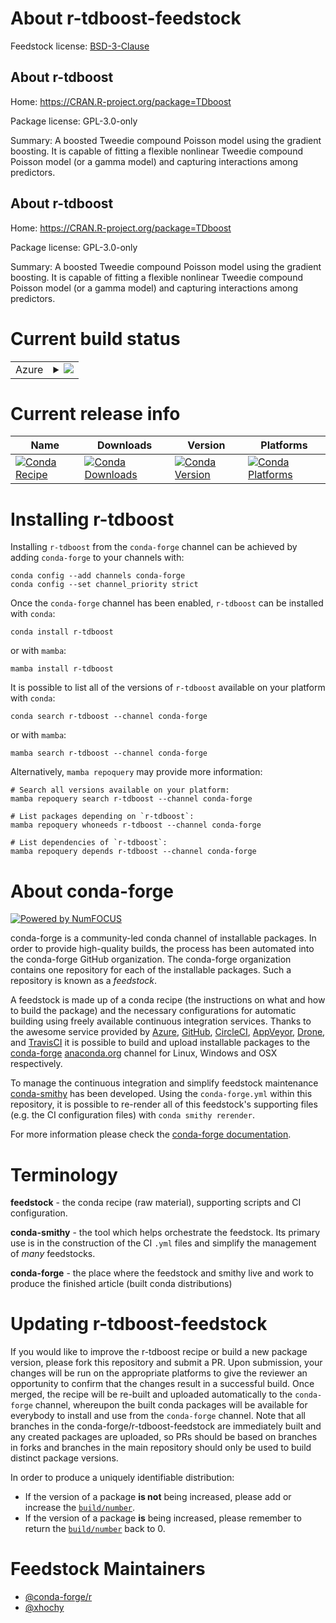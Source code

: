 About r-tdboost-feedstock
=========================

Feedstock license: [BSD-3-Clause](https://github.com/conda-forge/r-tdboost-feedstock/blob/main/LICENSE.txt)


About r-tdboost
---------------

Home: https://CRAN.R-project.org/package=TDboost

Package license: GPL-3.0-only

Summary: A boosted Tweedie compound Poisson model using the gradient boosting. It is capable of fitting a flexible nonlinear Tweedie compound Poisson model (or a gamma model) and capturing interactions among predictors. 

About r-tdboost
---------------

Home: https://CRAN.R-project.org/package=TDboost

Package license: GPL-3.0-only

Summary: A boosted Tweedie compound Poisson model using the gradient boosting. It is capable of fitting a flexible nonlinear Tweedie compound Poisson model (or a gamma model) and capturing interactions among predictors. 

Current build status
====================


<table>
    
  <tr>
    <td>Azure</td>
    <td>
      <details>
        <summary>
          <a href="https://dev.azure.com/conda-forge/feedstock-builds/_build/latest?definitionId=7241&branchName=main">
            <img src="https://dev.azure.com/conda-forge/feedstock-builds/_apis/build/status/r-tdboost-feedstock?branchName=main">
          </a>
        </summary>
        <table>
          <thead><tr><th>Variant</th><th>Status</th></tr></thead>
          <tbody><tr>
              <td>linux_64_r_base4.3</td>
              <td>
                <a href="https://dev.azure.com/conda-forge/feedstock-builds/_build/latest?definitionId=7241&branchName=main">
                  <img src="https://dev.azure.com/conda-forge/feedstock-builds/_apis/build/status/r-tdboost-feedstock?branchName=main&jobName=linux&configuration=linux%20linux_64_r_base4.3" alt="variant">
                </a>
              </td>
            </tr><tr>
              <td>linux_64_r_base4.4</td>
              <td>
                <a href="https://dev.azure.com/conda-forge/feedstock-builds/_build/latest?definitionId=7241&branchName=main">
                  <img src="https://dev.azure.com/conda-forge/feedstock-builds/_apis/build/status/r-tdboost-feedstock?branchName=main&jobName=linux&configuration=linux%20linux_64_r_base4.4" alt="variant">
                </a>
              </td>
            </tr><tr>
              <td>osx_64_r_base4.3</td>
              <td>
                <a href="https://dev.azure.com/conda-forge/feedstock-builds/_build/latest?definitionId=7241&branchName=main">
                  <img src="https://dev.azure.com/conda-forge/feedstock-builds/_apis/build/status/r-tdboost-feedstock?branchName=main&jobName=osx&configuration=osx%20osx_64_r_base4.3" alt="variant">
                </a>
              </td>
            </tr><tr>
              <td>osx_64_r_base4.4</td>
              <td>
                <a href="https://dev.azure.com/conda-forge/feedstock-builds/_build/latest?definitionId=7241&branchName=main">
                  <img src="https://dev.azure.com/conda-forge/feedstock-builds/_apis/build/status/r-tdboost-feedstock?branchName=main&jobName=osx&configuration=osx%20osx_64_r_base4.4" alt="variant">
                </a>
              </td>
            </tr><tr>
              <td>win_64_r_base4.3</td>
              <td>
                <a href="https://dev.azure.com/conda-forge/feedstock-builds/_build/latest?definitionId=7241&branchName=main">
                  <img src="https://dev.azure.com/conda-forge/feedstock-builds/_apis/build/status/r-tdboost-feedstock?branchName=main&jobName=win&configuration=win%20win_64_r_base4.3" alt="variant">
                </a>
              </td>
            </tr><tr>
              <td>win_64_r_base4.4</td>
              <td>
                <a href="https://dev.azure.com/conda-forge/feedstock-builds/_build/latest?definitionId=7241&branchName=main">
                  <img src="https://dev.azure.com/conda-forge/feedstock-builds/_apis/build/status/r-tdboost-feedstock?branchName=main&jobName=win&configuration=win%20win_64_r_base4.4" alt="variant">
                </a>
              </td>
            </tr>
          </tbody>
        </table>
      </details>
    </td>
  </tr>
</table>

Current release info
====================

| Name | Downloads | Version | Platforms |
| --- | --- | --- | --- |
| [![Conda Recipe](https://img.shields.io/badge/recipe-r--tdboost-green.svg)](https://anaconda.org/conda-forge/r-tdboost) | [![Conda Downloads](https://img.shields.io/conda/dn/conda-forge/r-tdboost.svg)](https://anaconda.org/conda-forge/r-tdboost) | [![Conda Version](https://img.shields.io/conda/vn/conda-forge/r-tdboost.svg)](https://anaconda.org/conda-forge/r-tdboost) | [![Conda Platforms](https://img.shields.io/conda/pn/conda-forge/r-tdboost.svg)](https://anaconda.org/conda-forge/r-tdboost) |

Installing r-tdboost
====================

Installing `r-tdboost` from the `conda-forge` channel can be achieved by adding `conda-forge` to your channels with:

```
conda config --add channels conda-forge
conda config --set channel_priority strict
```

Once the `conda-forge` channel has been enabled, `r-tdboost` can be installed with `conda`:

```
conda install r-tdboost
```

or with `mamba`:

```
mamba install r-tdboost
```

It is possible to list all of the versions of `r-tdboost` available on your platform with `conda`:

```
conda search r-tdboost --channel conda-forge
```

or with `mamba`:

```
mamba search r-tdboost --channel conda-forge
```

Alternatively, `mamba repoquery` may provide more information:

```
# Search all versions available on your platform:
mamba repoquery search r-tdboost --channel conda-forge

# List packages depending on `r-tdboost`:
mamba repoquery whoneeds r-tdboost --channel conda-forge

# List dependencies of `r-tdboost`:
mamba repoquery depends r-tdboost --channel conda-forge
```


About conda-forge
=================

[![Powered by
NumFOCUS](https://img.shields.io/badge/powered%20by-NumFOCUS-orange.svg?style=flat&colorA=E1523D&colorB=007D8A)](https://numfocus.org)

conda-forge is a community-led conda channel of installable packages.
In order to provide high-quality builds, the process has been automated into the
conda-forge GitHub organization. The conda-forge organization contains one repository
for each of the installable packages. Such a repository is known as a *feedstock*.

A feedstock is made up of a conda recipe (the instructions on what and how to build
the package) and the necessary configurations for automatic building using freely
available continuous integration services. Thanks to the awesome service provided by
[Azure](https://azure.microsoft.com/en-us/services/devops/), [GitHub](https://github.com/),
[CircleCI](https://circleci.com/), [AppVeyor](https://www.appveyor.com/),
[Drone](https://cloud.drone.io/welcome), and [TravisCI](https://travis-ci.com/)
it is possible to build and upload installable packages to the
[conda-forge](https://anaconda.org/conda-forge) [anaconda.org](https://anaconda.org/)
channel for Linux, Windows and OSX respectively.

To manage the continuous integration and simplify feedstock maintenance
[conda-smithy](https://github.com/conda-forge/conda-smithy) has been developed.
Using the ``conda-forge.yml`` within this repository, it is possible to re-render all of
this feedstock's supporting files (e.g. the CI configuration files) with ``conda smithy rerender``.

For more information please check the [conda-forge documentation](https://conda-forge.org/docs/).

Terminology
===========

**feedstock** - the conda recipe (raw material), supporting scripts and CI configuration.

**conda-smithy** - the tool which helps orchestrate the feedstock.
                   Its primary use is in the construction of the CI ``.yml`` files
                   and simplify the management of *many* feedstocks.

**conda-forge** - the place where the feedstock and smithy live and work to
                  produce the finished article (built conda distributions)


Updating r-tdboost-feedstock
============================

If you would like to improve the r-tdboost recipe or build a new
package version, please fork this repository and submit a PR. Upon submission,
your changes will be run on the appropriate platforms to give the reviewer an
opportunity to confirm that the changes result in a successful build. Once
merged, the recipe will be re-built and uploaded automatically to the
`conda-forge` channel, whereupon the built conda packages will be available for
everybody to install and use from the `conda-forge` channel.
Note that all branches in the conda-forge/r-tdboost-feedstock are
immediately built and any created packages are uploaded, so PRs should be based
on branches in forks and branches in the main repository should only be used to
build distinct package versions.

In order to produce a uniquely identifiable distribution:
 * If the version of a package **is not** being increased, please add or increase
   the [``build/number``](https://docs.conda.io/projects/conda-build/en/latest/resources/define-metadata.html#build-number-and-string).
 * If the version of a package **is** being increased, please remember to return
   the [``build/number``](https://docs.conda.io/projects/conda-build/en/latest/resources/define-metadata.html#build-number-and-string)
   back to 0.

Feedstock Maintainers
=====================

* [@conda-forge/r](https://github.com/conda-forge/r/)
* [@xhochy](https://github.com/xhochy/)

